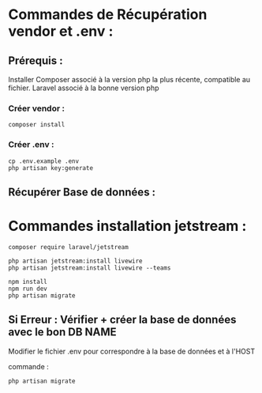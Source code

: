 # Commandes de Récupération vendor et .env : 

## Prérequis : 
Installer Composer associé à la version php la plus récente, compatible au fichier.
Laravel associé à la bonne version php


### Créer vendor  : 
```
composer install
```
### Créer .env : 

```
cp .env.example .env
php artisan key:generate
```

## Récupérer Base de données :

# Commandes installation jetstream : 

```
composer require laravel/jetstream

php artisan jetstream:install livewire
php artisan jetstream:install livewire --teams

npm install
npm run dev
php artisan migrate

```
## Si Erreur : Vérifier + créer la base de données avec le bon DB NAME
Modifier le fichier .env pour correspondre à la base de données et à l'HOST

commande : 
```
php artisan migrate 
```
